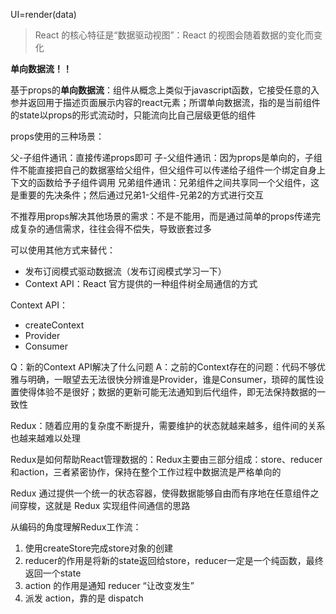 UI=render(data)

> React 的核心特征是“数据驱动视图”：React 的视图会随着数据的变化而变化

**单向数据流！！**

基于props的**单向数据流**：组件从概念上类似于javascript函数，它接受任意的入参并返回用于描述页面展示内容的react元素；所谓单向数据流，指的是当前组件的state以props的形式流动时，只能流向比自己层级更低的组件


props使用的三种场景：

父-子组件通讯：直接传递props即可
子-父组件通讯：因为props是单向的，子组件不能直接把自己的数据塞给父组件，但父组件可以传递给子组件一个绑定自身上下文的函数给予子组件调用
兄弟组件通讯：兄弟组件之间共享同一个父组件，这是重要的先决条件；然后通过兄弟1-父组件-兄弟2的方式进行交互

不推荐用props解决其他场景的需求：不是不能用，而是通过简单的props传递完成复杂的通信需求，往往会得不偿失，导致嵌套过多

可以使用其他方式来替代：
- 发布订阅模式驱动数据流（发布订阅模式学习一下）
- Context API：React 官方提供的一种组件树全局通信的方式

Context API：
- createContext
- Provider
- Consumer

Q：新的Context API解决了什么问题
A：之前的Context存在的问题：代码不够优雅与明确，一眼望去无法很快分辨谁是Provider，谁是Consumer，琐碎的属性设置使得体验不是很好；数据的更新可能无法通知到后代组件，即无法保持数据的一致性


Redux：随着应用的复杂度不断提升，需要维护的状态就越来越多，组件间的关系也越来越难以处理

Redux是如何帮助React管理数据的：Redux主要由三部分组成：store、reducer和action，三者紧密协作，保持在整个工作过程中数据流是严格单向的

Redux 通过提供一个统一的状态容器，使得数据能够自由而有序地在任意组件之间穿梭，这就是 Redux 实现组件间通信的思路

从编码的角度理解Redux工作流：

1. 使用createStore完成store对象的创建
2. reducer的作用是将新的state返回给store，reducer一定是一个纯函数，最终返回一个state
3. action 的作用是通知 reducer “让改变发生”
4. 派发 action，靠的是 dispatch
